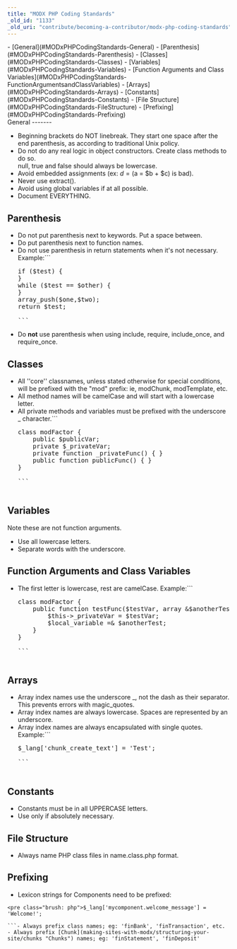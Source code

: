 ```yaml
---
title: "MODX PHP Coding Standards"
_old_id: "1133"
_old_uri: "contribute/becoming-a-contributor/modx-php-coding-standards"
---
```


<div>- [General](#MODxPHPCodingStandards-General)
- [Parenthesis](#MODxPHPCodingStandards-Parenthesis)
- [Classes](#MODxPHPCodingStandards-Classes)
- [Variables](#MODxPHPCodingStandards-Variables)
- [Function Arguments and Class Variables](#MODxPHPCodingStandards-FunctionArgumentsandClassVariables)
- [Arrays](#MODxPHPCodingStandards-Arrays)
- [Constants](#MODxPHPCodingStandards-Constants)
- [File Structure](#MODxPHPCodingStandards-FileStructure)
- [Prefixing](#MODxPHPCodingStandards-Prefixing)

</div>General
-------

- Beginning brackets do NOT linebreak. They start one space after the end parenthesis, as according to traditional Unix policy.
- Do not do any real logic in object constructors. Create class methods to do so.   
   null, true and false should always be lowercase.
- Avoid embedded assignments (ex: $d = ($a = $b + $c) is bad).
- Never use extract().
- Avoid using global variables if at all possible.
- Document EVERYTHING.

Parenthesis
-----------

- Do not put parenthesis next to keywords. Put a space between.
- Do put parenthesis next to function names.
- Do not use parenthesis in return statements when it's not necessary. Example:```
  <pre class="brush: php">if ($test) {
  }
  while ($test == $other) {
  }
  array_push($one,$two);
  return $test;
  
  ```
- Do **not** use parenthesis when using include, require, include\_once, and require\_once.

Classes
-------

- All ''core'' classnames, unless stated otherwise for special conditions, will be prefixed with the "mod" prefix: ie, modChunk, modTemplate, etc.
- All method names will be camelCase and will start with a lowercase letter.
- All private methods and variables must be prefixed with the underscore \_ character.```
  <pre class="brush: php">class modFactor {
      public $publicVar;
      private $_privateVar;
      private function _privateFunc() { }
      public function publicFunc() { }
  }
  
  ```

Variables
---------

Note these are not function arguments.

- Use all lowercase letters.
- Separate words with the underscore.

Function Arguments and Class Variables
--------------------------------------

- The first letter is lowercase, rest are camelCase. Example:```
  <pre class="brush: php">class modFactor {
      public function testFunc($testVar, array &$anotherTest = array()) {
          $this->_privateVar = $testVar;
          $local_variable =& $anotherTest;
      }
  }
  
  ```

Arrays
------

- Array index names use the underscore \_, not the dash as their separator. This prevents errors with magic\_quotes.
- Array index names are always lowercase. Spaces are represented by an underscore.
- Array index names are always encapsulated with single quotes.   
   Example:```
  <pre class="brush: php">$_lang['chunk_create_text'] = 'Test';
  
  ```

Constants
---------

- Constants must be in all UPPERCASE letters.
- Use only if absolutely necessary.

File Structure
--------------

- Always name PHP class files in name.class.php format.

Prefixing
---------

- Lexicon strings for Components need to be prefixed:

```
<pre class="brush: php">$_lang['mycomponent.welcome_message'] = 'Welcome!';

```- Always prefix class names; eg: 'finBank', 'finTransaction', etc.
- Always prefix [Chunk](making-sites-with-modx/structuring-your-site/chunks "Chunks") names; eg: 'finStatement', 'finDeposit'